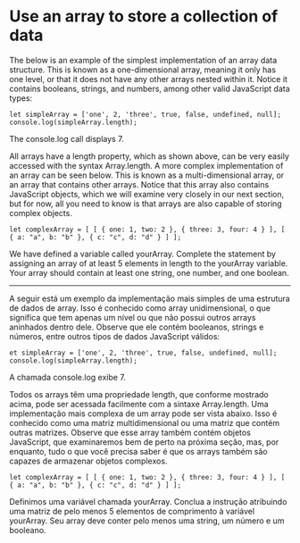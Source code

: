 # Use an array to store a collection of data

The below is an example of the simplest implementation of an array data structure. This is known as a one-dimensional array, meaning it only has one level, or that it does not have any other arrays nested within it. Notice it contains booleans, strings, and numbers, among other valid JavaScript data types:

`let simpleArray = ['one', 2, 'three', true, false, undefined, null];
console.log(simpleArray.length);`

The console.log call displays 7.

All arrays have a length property, which as shown above, can be very easily accessed with the syntax Array.length. A more complex implementation of an array can be seen below. This is known as a multi-dimensional array, or an array that contains other arrays. Notice that this array also contains JavaScript objects, which we will examine very closely in our next section, but for now, all you need to know is that arrays are also capable of storing complex objects.

`let complexArray = [
  [
    {
      one: 1,
      two: 2
    },
    {
      three: 3,
      four: 4
    }
  ],
  [
    {
      a: "a",
      b: "b"
    },
    {
      c: "c",
      d: "d"
    }
  ]
];`

We have defined a variable called yourArray. Complete the statement by assigning an array of at least 5 elements in length to the yourArray variable. Your array should contain at least one string, one number, and one boolean.

---

A seguir está um exemplo da implementação mais simples de uma estrutura de dados de array. Isso é conhecido como array unidimensional, o que significa que tem apenas um nível ou que não possui outros arrays aninhados dentro dele. Observe que ele contém booleanos, strings e números, entre outros tipos de dados JavaScript válidos:

`et simpleArray = ['one', 2, 'three', true, false, undefined, null];
console.log(simpleArray.length);`

A chamada console.log exibe 7.

Todos os arrays têm uma propriedade length, que conforme mostrado acima, pode ser acessada facilmente com a sintaxe Array.length. Uma implementação mais complexa de um array pode ser vista abaixo. Isso é conhecido como uma matriz multidimensional ou uma matriz que contém outras matrizes. Observe que esse array também contém objetos JavaScript, que examinaremos bem de perto na próxima seção, mas, por enquanto, tudo o que você precisa saber é que os arrays também são capazes de armazenar objetos complexos.

`let complexArray = [
  [
    {
      one: 1,
      two: 2
    },
    {
      three: 3,
      four: 4
    }
  ],
  [
    {
      a: "a",
      b: "b"
    },
    {
      c: "c",
      d: "d"
    }
  ]
];`

Definimos uma variável chamada yourArray. Conclua a instrução atribuindo uma matriz de pelo menos 5 elementos de comprimento à variável yourArray. Seu array deve conter pelo menos uma string, um número e um booleano. 
